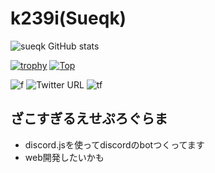 # k239i(Sueqk)
![sueqk GitHub stats](https://github-readme-stats.vercel.app/api?username=k239i&count_private=true&show_icons=true&theme=dracula)

[![trophy](https://github-profile-trophy.vercel.app/?username=k239i&theme=onedark)](https://github.com/ryo-ma/github-profile-trophy)
[![Top](https://github-readme-stats.vercel.app/api/top-langs/?username=k239i&layout=compact&theme=dracula)](https://github.com/anuraghazra/github-readme-stats)

![f](https://img.shields.io/github/followers/k239i?label=Followers&style=social)
![Twitter URL](https://img.shields.io/twitter/url?style=social&url=https%3A%2F%2Ftwitter.com%2Ftiiusi)
![tf](https://img.shields.io/twitter/follow/tiiusi?style=social)

## ざこすぎるえせぷろぐらま
- discord.jsを使ってdiscordのbotつくってます
- web開発したいかも
